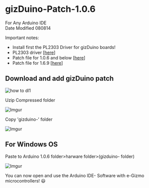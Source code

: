 # gizDuino-Patch-1.0.6
For Any Arduino IDE  
Date Modified 080814

Important notes:
 - Install first the PL2303 Driver for gizDuino boards!
 - PL2303 driver \[[here](http://www.prolific.com.tw/UserFiles/files/PL2303_Prolific_DriverInstaller_v1_12_0.zip)\]
 - Patch file for 1.0.6 and below \[[here](https://github.com/e-Gizmo/gizDuino-Patch-1.0.6/archive/master.zip)\]
 - Patch file for 1.6.9 \[[here](https://github.com/e-Gizmo/gizDuino-Patch-1.6.9/archive/master.zip)\]


Download and add gizDuino patch
--------
![how to dl1](http://i.makeagif.com/media/6-21-2016/tHPa7C.gif)

Uzip Compressed folder

![Imgur](http://i.imgur.com/3XeIbOo.png)

Copy 'gizduino-' folder

![Imgur](http://i.imgur.com/nUuE9nR.png)

For Windows OS
----------
Paste to Arduino 1.0.6 folder>harware folder>(gizduino- folder)

![Imgur](http://i.imgur.com/zh6dquW.png)


You can now open and use the Arduino IDE- Software with e-Gizmo microcontrollers! :smiley:
